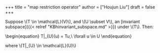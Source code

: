 +++
title = "map restriction operator"
author = ["Houjun Liu"]
draft = false
+++

Suppose \\(T \in \mathcal{L}(V)\\), and \\(U \subset V\\), an [invariant subspace]({{< relref "KBhinvariant_subspace.md" >}}) under \\(T\\). Then:

\begin{equation}
T|\_{U}(u) = Tu,\ \forall u \in U
\end{equation}

where \\(T|\_{U} \in \mathcal{L}(U)\\)
